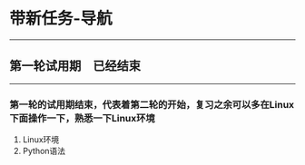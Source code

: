 # 带新任务-导航
---
## 第一轮试用期　已经结束
---
### 第一轮的试用期结束，代表着第二轮的开始，复习之余可以多在Linux下面操作一下，熟悉一下Linux环境
1. Linux环境
2. Python语法

